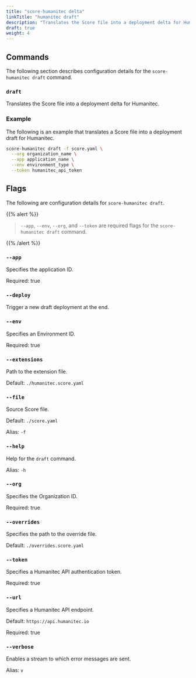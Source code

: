 ```yaml
---
title: "score-humanitec delta"
linkTitle: "humanitec draft"
description: "Translates the Score file into a deployment delta for Humanitec."
draft: true
weight: 4
---
```


## Commands

The following section describes configuration details for the `score-humanitec draft` command.

### `draft`

Translates the Score file into a deployment delta for Humanitec.

### Example

The following is an example that translates a Score file into a deployment draft for Humanitec.

```bash
score-humanitec draft -f score.yaml \
  --org organization_name \
  --app application_name \
  --env environment_type \
  --token humanitec_api_token
```

## Flags

The following are configuration details for `score-humanitec draft`.

{{% alert %}}

> `--app`, `--env`, `--org`, and `--token` are required flags for the `score-humanitec draft` command.

{{% /alert %}}

### `--app`

Specifies the application ID.

Required: true

### `--deploy`

Trigger a new draft deployment at the end.

### `--env`

Specifies an Environment ID.

Required: true

### `--extensions`

Path to the extension file.

Default: `./humanitec.score.yaml`

### `--file`

Source Score file.

Default: `./score.yaml`

Alias: `-f`

### `--help`

Help for the `draft` command.

Alias: `-h`

### `--org`

Specifies the Organization ID.

Required: true

### `--overrides`

Specifies the path to the override file.

Default: `./overrides.score.yaml`

### `--token`

Specifies a Humanitec API authentication token.

Required: true

### `--url`

Specifies a Humanitec API endpoint.

Default: `https://api.humanitec.io`

Required: true

### `--verbose`

Enables a stream to which error messages are sent.

Alias: `v`
